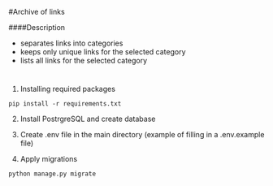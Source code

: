 #Archive of links

####Description

* separates links into categories
* keeps only unique links for the selected category
* lists all links for the selected category

#

1. Installing required packages

```
pip install -r requirements.txt
```

2. Install PostrgreSQL and create database

3. Create .env file in the main directory (example of filling in a .env.example file)

4. Apply migrations

```
python manage.py migrate
```


